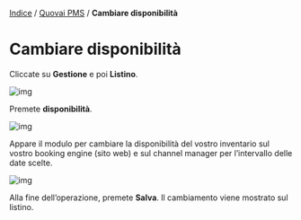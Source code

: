 [Indice](index.html) / [Quovai PMS](quovai-pms-it.md) / **Cambiare disponibilità**

# Cambiare disponibilità

 Cliccate su **Gestione** e poi **Listino**.

![img](https://quovai.github.io/images/gestione-listino-001.png)

Premete **disponibilità**.

![img](https://quovai.github.io/images/chiudere-aprire-camere-002.png)

Appare il modulo per cambiare la disponibilità del vostro inventario sul vostro booking engine (sito web) e sul channel manager per l’intervallo delle date scelte.

![img](https://quovai.github.io/images/impostare-prezzi-005.png)

Alla fine dell’operazione, premete **Salva**. Il cambiamento viene mostrato sul listino.